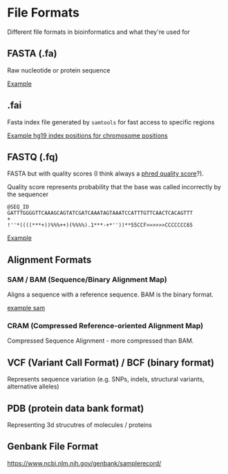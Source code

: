 # File Formats

Different file formats in bioinformatics and what they're used for

## FASTA (.fa)

Raw nucleotide or protein sequence

[Example](../examples/mygene.fasta)

## .fai

Fasta index file generated by `samtools` for fast access to specific regions

[Example hg19 index positions for chromosome positions](../examples/human_g1k_v37.fasta.fai)

## FASTQ (.fq)

FASTA but with quality scores (I think always a [phred quality score](https://en.wikipedia.org/wiki/Phred_quality_score)?).

Quality score represents probability that the base was called incorrectly by the sequencer

```fastq
@SEQ_ID
GATTTGGGGTTCAAAGCAGTATCGATCAAATAGTAAATCCATTTGTTCAACTCACAGTTT
+
!''*((((***+))%%%++)(%%%%).1***-+*''))**55CCF>>>>>>CCCCCCC65
```

[Example](../examples/HI.4019.002.index_7.ANN0831_R1.fastq)

## Alignment Formats

### SAM / BAM (Sequence/Binary Alignment Map)

Aligns a sequence with a reference sequence. BAM is the binary format.

[example sam](../examples/toy.sam)

### CRAM (Compressed Reference-oriented Alignment Map)

Compressed Sequence Alignment - more compressed than BAM.

## VCF (Variant Call Format) / BCF (binary format)

Represents sequence variation (e.g. SNPs, indels, structural variants, alternative alleles)

## PDB (protein data bank format)

Representing 3d strucutres of molecules / proteins

## Genbank File Format

https://www.ncbi.nlm.nih.gov/genbank/samplerecord/


